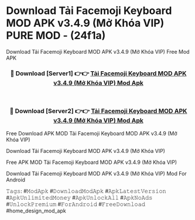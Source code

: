 # Download Tải Facemoji Keyboard MOD APK v3.4.9 (Mở Khóa VIP) PURE MOD - (24f1a)
Download Tải Facemoji Keyboard MOD APK v3.4.9 (Mở Khóa VIP) Free Mod APK

<div align="center">
<h3>🔴 Download [Server1] 👉👉 <a href="https://apk-comot.site?title=Tải_Facemoji_Keyboard_MOD_APK_v3.4.9_(Mở_Khóa_VIP)">Tải Facemoji Keyboard MOD APK v3.4.9 (Mở Khóa VIP) Mod Apk</a></h3><br>

<h3>🔴 Download [Server2] 👉👉 <a href="https://apk-comot.site?title=Tải_Facemoji_Keyboard_MOD_APK_v3.4.9_(Mở_Khóa_VIP)">Tải Facemoji Keyboard MOD APK v3.4.9 (Mở Khóa VIP) Mod Apk</a></h3>
</div>


Free Download APK MOD Tải Facemoji Keyboard MOD APK v3.4.9 (Mở Khóa VIP)

Download Tải Facemoji Keyboard MOD APK v3.4.9 (Mở Khóa VIP) 

Free APK MOD Tải Facemoji Keyboard MOD APK v3.4.9 (Mở Khóa VIP) 

Download Tải Facemoji Keyboard MOD APK v3.4.9 (Mở Khóa VIP) Mod For Android

𝚃𝚊𝚐𝚜: #𝙼𝚘𝚍𝙰𝚙𝚔 #𝙳𝚘𝚠𝚗𝚕𝚘𝚊𝚍𝙼𝚘𝚍𝙰𝚙𝚔 #𝙰𝚙𝚔𝙻𝚊𝚝𝚎𝚜𝚝𝚅𝚎𝚛𝚜𝚒𝚘𝚗 #𝙰𝚙𝚔𝚄𝚗𝚕𝚒𝚖𝚒𝚝𝚎𝚍𝙼𝚘𝚗𝚎𝚢 #𝙰𝚙𝚔𝚄𝚗𝚕𝚘𝚌𝚔𝙰𝚕𝚕 #𝙰𝚙𝚔𝙽𝚘𝙰𝚍𝚜 #𝚄𝚗𝚕𝚘𝚌𝚔𝙿𝚛𝚎𝚖𝚒𝚞𝚖 #𝙵𝚘𝚛𝙰𝚗𝚍𝚛𝚘𝚒𝚍 #𝙵𝚛𝚎𝚎𝙳𝚘𝚠𝚗𝚕𝚘𝚊𝚍 #home_design_mod_apk